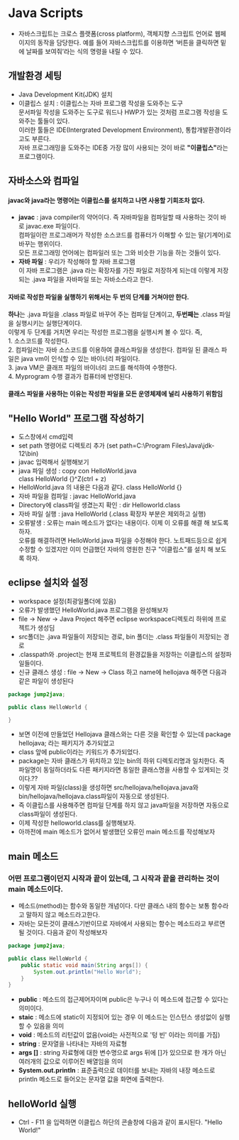 # Java Scripts
- 자바스크립트는 크로스 플랫폼(cross platform), 객체지향 스크립트 언어로 웹페이지의 동작을 담당한다. 예를 들어 자바스크립트를 이용하면 ‘버튼을 클릭하면 밑에 날짜를 보여줘’라는 식의 명령을 내릴 수 있다.
## 개발환경 세팅
- Java Development Kit(JDK) 설치
- 이클립스 설치 : 이클립스는 자바 프로그램 작성을 도와주는 도구<br/>문서파일 작성을 도와주는 도구로 워드나 HWP가 있는 것처럼 프로그램 작성을 도와주는 툴들이 있다.<br/>  이러한 툴들은 IDE(Intergrated Development Environment), 통합개발환경이라고도 부른다.<br/> 자바 프로그래밍을 도와주는 IDE중 가장 많이 사용되는 것이 바로 <strong>"이클립스"</strong>라는 프로그램이다.
## 자바소스와 컴파일
#### javac와 java라는 명령어는 이클립스를 설치하고 나면 사용할 기회조차 없다.
- <strong>javac</strong> :  java compiler의 약어이다. 즉 자바파일을 컴파일할 때 사용하는 것이 바로 javac.exe 파일이다.<br/> 컴파일이란 프로그래머가 작성한 소스코드를 컴퓨터가 이해할 수 있는 말(기계어)로 바꾸는 행위이다. <br/>모든 프로그래밍 언어에는 컴파일러 또는 그와 비슷한 기능을 하는 것들이 있다.
- <strong>자바 파일</strong> : 우리가 작성해야 할 자바 프로그램<br/>이 자바 프로그램은 .java 라는 확장자를 가진 파일로 저장하게 되는데 이렇게 저장되는 .java 파일을 자바파일 또는 자바소스라고 한다.
#### 자바로 작성한 파일을 실행하기 위해서는 두 번의 단계를 거쳐야만 한다. 
<strong>하나</strong>는 .java 파일을 .class 파일로 바꾸어 주는 컴파일 단계이고, <strong>두번째는</strong> .class 파일을 실행시키는 실행단계이다. <br/>이렇게 두 단계를 거치면 우리는 작성한 프로그램을 실행시켜 볼 수 있다. 즉,<br/>1. 소스코드를 작성한다.<br/>2. 컴파일러는 자바 소스코드를 이용하여 클래스파일을 생성한다. 컴파일 된 클래스 파일은 java vm이 인식할 수 있는 바이너리 파일이다.<br/>3. java VM은 클래프 파일의 바이너리 코드를 해석하여 수행한다.<br/>4. Myprogram 수행 결과가 컴퓨터에 반영된다.
#### 클래스 파일을 사용하는 이유는 작성한 파일을 모든 운영체제에 널리 사용하기 위함임

## "Hello World" 프로그램 작성하기
- 도스창에서 cmd입력
- set path 명령어로 디렉토리 추가 (set path=C:\Program Files\Java\jdk-12\bin)
- javac 입력해서 실행해보기
- java 파일 생성 : copy con HelloWorld.java<br/>
                    class HelloWorld {}^Z(ctrl + z)
- HelloWorld.java 의 내용은 다음과 같다. class HelloWorld {}
- 자바 파일을 컴파일 : javac HelloWorld.java
- Directory에 class파일 생겼는지 확인 : dir Helloworld.class
- 자바 파일 실행 : java HelloWorld (.class 확장자 부분은 제외하고 실행)
- 오류발생 : 오류는 main 메소드가 없다는 내용이다. 이제 이 오류를 해결 해 보도록 하자.<br/>
오류를 해결하려면 HelloWorld.java 파일을 수정해야 한다. 노트패드등으로 쉽게 수정할 수 있겠지만 이미 언급했던 자바의 영원한 친구 "이클립스"를 설치 해 보도록 하자.
## eclipse 설치와 설정
- workspace 설정(최광일폴더에 있음)
- 오류가 발생했던 HelloWorld.java 프로그램을 완성해보자
- file -> New -> Java Project 해주면 eclipse workspace디렉토리 하위에 프로젝트가 생성딤
- src폴더는 .java 파일들이 저장되는 경로, bin 폴더는 .class 파일들이 저장되는 경로
- .classpath와 .project는 현재 프로젝트의 환경값들을 저장하는 이클립스의 설정파일들이다.
- 신규 클래스 생성 : file -> New -> Class 하고 name에 hellojava 해주면 다음과 같은 파일이 생성된다
```java
package jump2java;

public class HelloWorld {

}
```
- 보면 이전에 만들었던 Hellojava 클래스와는 다른 것을 확인할 수 있는데 package hellojava; 라는 패키지가 추가되었고
- class 앞에 public이라는 키워드가 추가되었다.
- package는 자바 클래스가 위치하고 있는 bin의 하위 디렉토리명과 일치한다. 즉 파일명이 동일하더라도 다른 패키지라면 동일한 클래스명을 사용할 수 있게되는 것이다.??
- 이렇게 자바 파일(class)을 생성하면 src/hellojava/hellojava.java와 bin/hellojava/hellojava.class파일이 자동으로 생성된다.
- 즉 이클립스를 사용해주면 컴파일 단계를 하지 않고 java파일을 저장하면 자동으로 class파일이 생성된다.
- 이제 작성한 helloworld.class를 실행해보자.
- 아까전에 main 메소드가 없어서 발생했던 오류인 main 메소드를 작성해보자
## main 메소드
### 어떤 프로그램이던지 시작과 끝이 있는데, 그 시작과 끝을 관리하는 것이 main 메소드이다.
- 메소드(method)는 함수와 동일한 개념이다. 다만 클래스 내의 함수는 보통 함수라고 말하지 않고 메소드라고한다.
- 자바는 모든것이 클래스기반이므로 자바에서 사용되는 함수는 메소드라고 부르면 될 것이다. 다음과 같이 작성해보자
```java
package jump2java;

public class HelloWorld {
    public static void main(String args[]) {
        System.out.println("Hello World");
    }
}
```
- <strong>public</strong> : 메소드의 접근제어자이며 public은 누구나 이 메소드에 접근할 수 있다는 의미이다.
- <strong>staic</strong> : 메소드에 static이 지정되어 있는 경우 이 메소드는 인스턴스 생성없이 실행할 수 있음을 의미
- <strong>void</strong> : 메소드의 리턴값이 없음(void는 사전적으로 '텅 빈' 이라는 의미를 가짐)
- <strong>string</strong> : 문자열을 나타내는 자바의 자료형
- <strong>args []</strong> : string 자료형에 대한 변수명으로 args 뒤에 []가 있으므로 한 개가 아닌 여러개의 값으로 이루어진 배열임을 의미 
- <strong>System.out.printIn</strong> : 표준출력으로 데이터를 보내는 자바의 내장 메소드로 printIn 메소드로 들어오는 문자열 값을 화면에 출력한다.
## helloWorld 실행
- Ctrl - F11 을 입력하면 이클립스 하단의 콘솔창에 다음과 같이 표시된다. "Hello World!"
